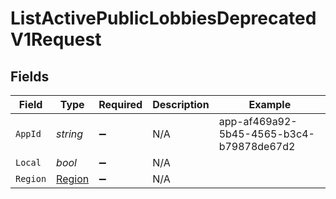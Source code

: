# ListActivePublicLobbiesDeprecatedV1Request


## Fields

| Field                                    | Type                                     | Required                                 | Description                              | Example                                  |
| ---------------------------------------- | ---------------------------------------- | ---------------------------------------- | ---------------------------------------- | ---------------------------------------- |
| `AppId`                                  | *string*                                 | :heavy_minus_sign:                       | N/A                                      | app-af469a92-5b45-4565-b3c4-b79878de67d2 |
| `Local`                                  | *bool*                                   | :heavy_minus_sign:                       | N/A                                      |                                          |
| `Region`                                 | [Region](../../models/shared/Region.md)  | :heavy_minus_sign:                       | N/A                                      |                                          |